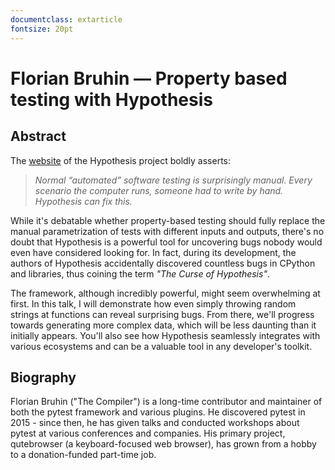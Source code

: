 ```yaml
---
documentclass: extarticle
fontsize: 20pt
---
```


# Florian Bruhin — Property based testing with Hypothesis

## Abstract

The [website](https://hypothesis.works) of the Hypothesis project boldly asserts:

> *Normal “automated” software testing is surprisingly manual. Every scenario the computer runs, someone had to write by hand. Hypothesis can fix this.*

While it's debatable whether property-based testing should fully replace the manual parametrization of tests with different inputs and outputs, there's no doubt that Hypothesis is a powerful tool for uncovering bugs nobody would even have considered looking for. In fact, during its development, the authors of Hypothesis accidentally discovered countless bugs in CPython and libraries, thus coining the term *"The Curse of Hypothesis"*.

The framework, although incredibly powerful, might seem overwhelming at first. In this talk, I will demonstrate how even simply throwing random strings at functions can reveal surprising bugs. From there, we'll progress towards generating more complex data, which will be less daunting than it initially appears. You'll also see how Hypothesis seamlessly integrates with various ecosystems and can be a valuable tool in any developer's toolkit.

## Biography

Florian Bruhin ("The Compiler") is a long-time contributor and maintainer of
both the pytest framework and various plugins. He discovered pytest in 2015 -
since then, he has given talks and conducted workshops about pytest at various
conferences and companies. His primary project, qutebrowser (a keyboard-focused
web browser), has grown from a hobby to a donation-funded part-time job.
